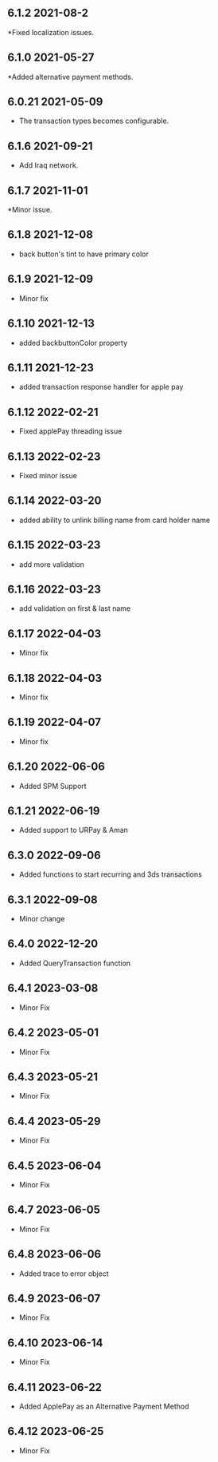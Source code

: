 ## 6.1.2 2021-08-2
*Fixed localization issues.

## 6.1.0 2021-05-27
*Added alternative payment methods.

## 6.0.21 2021-05-09
* The transaction types becomes configurable.

## 6.1.6 2021-09-21
* Add Iraq network.

## 6.1.7 2021-11-01
*Minor issue.

## 6.1.8 2021-12-08
* back button's tint to have primary color

## 6.1.9 2021-12-09
* Minor fix

## 6.1.10 2021-12-13
* added backbuttonColor property 

## 6.1.11 2021-12-23
* added transaction response handler for apple pay

## 6.1.12 2022-02-21
* Fixed applePay threading issue

## 6.1.13 2022-02-23
* Fixed minor issue

## 6.1.14 2022-03-20
* added ability to unlink billing name from card holder name

## 6.1.15 2022-03-23
* add more validation

## 6.1.16 2022-03-23
* add validation on first & last name

## 6.1.17 2022-04-03
* Minor fix

## 6.1.18 2022-04-03
* Minor fix

## 6.1.19 2022-04-07
* Minor fix

## 6.1.20 2022-06-06
* Added SPM Support

## 6.1.21 2022-06-19
* Added support to URPay & Aman

## 6.3.0 2022-09-06
* Added functions to start recurring and 3ds transactions

## 6.3.1 2022-09-08
* Minor change

## 6.4.0 2022-12-20
* Added QueryTransaction function

## 6.4.1 2023-03-08
* Minor Fix

## 6.4.2 2023-05-01
* Minor Fix

## 6.4.3 2023-05-21
* Minor Fix

## 6.4.4 2023-05-29
* Minor Fix

## 6.4.5 2023-06-04
* Minor Fix

## 6.4.7 2023-06-05
* Minor Fix

## 6.4.8 2023-06-06
* Added trace to error object

## 6.4.9 2023-06-07
* Minor Fix

## 6.4.10 2023-06-14
* Minor Fix

## 6.4.11 2023-06-22
* Added ApplePay as an Alternative Payment Method

## 6.4.12 2023-06-25
* Minor Fix
